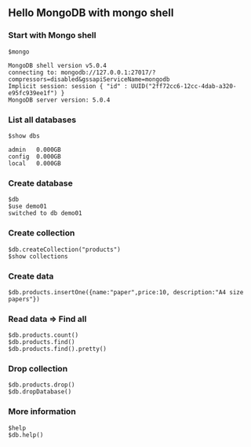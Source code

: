 ## Hello MongoDB with mongo shell

### Start with Mongo shell
```
$mongo

MongoDB shell version v5.0.4
connecting to: mongodb://127.0.0.1:27017/?compressors=disabled&gssapiServiceName=mongodb
Implicit session: session { "id" : UUID("2ff72cc6-12cc-4dab-a320-e95fc939ee1f") }
MongoDB server version: 5.0.4
```

### List all databases
```
$show dbs

admin   0.000GB
config  0.000GB
local   0.000GB
```

### Create database
```
$db
$use demo01
switched to db demo01
```

### Create collection
```
$db.createCollection("products")
$show collections
```

### Create data
```
$db.products.insertOne({name:"paper",price:10, description:"A4 size papers"})
```

### Read data => Find all
```
$db.products.count()
$db.products.find()
$db.products.find().pretty()
```

### Drop collection
```
$db.products.drop()
$db.dropDatabase()
```

### More information
```
$help
$db.help()
```
